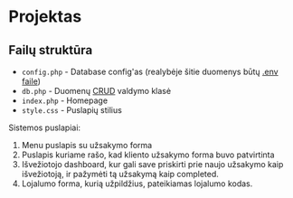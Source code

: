 # Projektas

## Failų struktūra

- `config.php` - Database config'as (realybėje šitie duomenys būtų [.env faile](https://stackoverflow.com/questions/60360298/is-it-secure-way-to-store-private-values-in-env-file))
- `db.php` - Duomenų [CRUD](https://www.crowdstrike.com/cybersecurity-101/observability/crud/) valdymo klasė
- `index.php` - Homepage
- `style.css` - Puslapių stilius


Sistemos puslapiai:

1) Menu puslapis su užsakymo forma
2) Puslapis kuriame rašo, kad kliento užsakymo forma buvo patvirtinta
3) Išvežiotojo dashboard, kur gali save priskirti prie naujo užsakymo kaip išvežiotoją, ir pažymėti tą užsakymą kaip completed.
4) Lojalumo forma, kurią užpildžius, pateikiamas lojalumo kodas.
